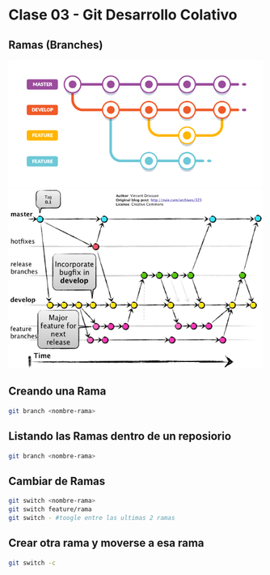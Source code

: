 # Clase 03 - Git Desarrollo Colativo 

## Ramas (Branches)

 ![estructura-ramas](_ref/basica.png) 
 ![estructura-ramas2](_ref/avanzado.png) 

 ## Creando una Rama 

```sh
git branch <nombre-rama>
```

## Listando las Ramas dentro de un reposiorio

```sh
git branch <nombre-rama>
```

## Cambiar de Ramas

```sh
git switch <nombre-rama>
git switch feature/rama
git switch - #toogle entre las ultimas 2 ramas
```
## Crear otra rama y moverse a esa rama
```sh
git switch -c
```